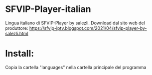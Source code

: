 # SFVIP-Player-italian
Lingua italiano di SFVIP-Player by salezli.
Download dal sito web del produttore: https://sfvip-iptv.blogspot.com/2021/04/sfvip-player-by-salezli.html

# Install:
Copia la cartella "languages" nella cartella principale del programma
